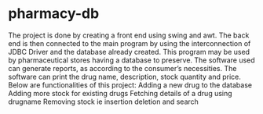 # pharmacy-db

The project is done by creating a front end using swing and awt. The back end is then connected to the main program by using the interconnection of JDBC Driver and the database already created.
This program may be used by pharmaceutical stores having a database to preserve. The software used can generate reports, as according to the consumer’s necessities. The software can print the drug name, description, stock quantity and price. 
Below are functionalities of this project:
   Adding a new drug to the database
   Adding more stock for existing drugs
   Fetching details of a drug using drugname
   Removing stock
   ie insertion deletion and search
